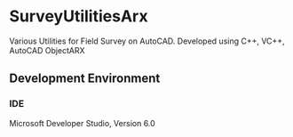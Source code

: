 # SurveyUtilitiesArx
Various Utilities for Field Survey on AutoCAD. Developed using C++, VC++, AutoCAD ObjectARX

## Development Environment
### IDE
Microsoft Developer Studio, Version 6.0
